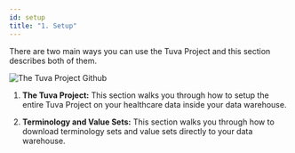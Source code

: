 ```yaml
---
id: setup
title: "1. Setup"
---
```


There are two main ways you can use the Tuva Project and this section describes both of them.

![The Tuva Project Github](/img/the-tuva-project-github.jpg)

1. **The Tuva Project:** This section walks you through how to setup the entire Tuva Project on your healthcare data inside your data warehouse.

2. **Terminology and Value Sets:** This section walks you through how to download terminology sets and value sets directly to your data warehouse.


